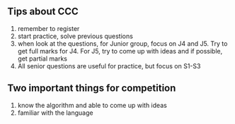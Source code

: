 ## Tips about CCC
1. remember to register
2. start practice, solve previous questions
3. when look at the questions, for Junior group, focus on J4 and J5. Try to get full marks for J4. For J5, try to come
up with ideas and if possible, get partial marks
4. All senior questions are useful for practice, but focus on S1-S3

## Two important things for competition
1. know the algorithm and able to come up with ideas
2. familiar with the language